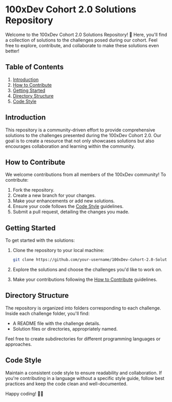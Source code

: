 # 100xDev Cohort 2.0 Solutions Repository

Welcome to the 100xDev Cohort 2.0 Solutions Repository! 🚀 Here, you'll find a collection of solutions to the challenges posed during our cohort. Feel free to explore, contribute, and collaborate to make these solutions even better!

## Table of Contents

1. [Introduction](#introduction)
2. [How to Contribute](#how-to-contribute)
3. [Getting Started](#getting-started)
4. [Directory Structure](#directory-structure)
5. [Code Style](#code-style)

## Introduction

This repository is a community-driven effort to provide comprehensive solutions to the challenges presented during the 100xDev Cohort 2.0. Our goal is to create a resource that not only showcases solutions but also encourages collaboration and learning within the community.

## How to Contribute

We welcome contributions from all members of the 100xDev community! To contribute:

1. Fork the repository.
2. Create a new branch for your changes.
3. Make your enhancements or add new solutions.
4. Ensure your code follows the [Code Style](#code-style) guidelines.
5. Submit a pull request, detailing the changes you made.

## Getting Started

To get started with the solutions:

1. Clone the repository to your local machine:

   ```bash
   git clone https://github.com/your-username/100xDev-Cohort-2.0-Solutions.git
   ```

2. Explore the solutions and choose the challenges you'd like to work on.

3. Make your contributions following the [How to Contribute](#how-to-contribute) guidelines.

## Directory Structure

The repository is organized into folders corresponding to each challenge. Inside each challenge folder, you'll find:

- A README file with the challenge details.
- Solution files or directories, appropriately named.

Feel free to create subdirectories for different programming languages or approaches.

## Code Style

Maintain a consistent code style to ensure readability and collaboration. If you're contributing in a language without a specific style guide, follow best practices and keep the code clean and well-documented.


Happy coding! 🚀✨

